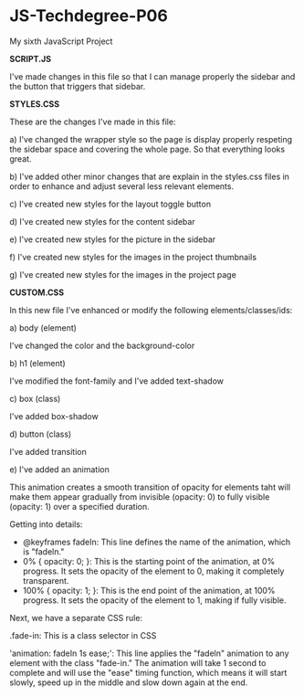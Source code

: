 # JS-Techdegree-P06
 My sixth JavaScript Project



**SCRIPT.JS**

I've made changes in this file so that I can manage properly the sidebar and the button that triggers that sidebar.




**STYLES.CSS** 

These are the changes I've made in this file:

a) I've changed the wrapper style so the page is display properly respeting the sidebar space and covering the whole page.
So that everything looks great.

b) I've added other minor changes that are explain in the styles.css files in order to enhance and adjust several less
relevant elements. 

c) I've created new styles for the layout toggle button 

d) I've created new styles for the content sidebar 

e) I've created new styles for the picture in the sidebar

f) I've created new styles for the images in the project thumbnails 

g) I've created new styles for the images in the project page




**CUSTOM.CSS** 

In this new file I've enhanced or modify the following elements/classes/ids:

a) body (element)

I've changed the color and the background-color

b) h1 (element)

I've modified the font-family and I've added text-shadow

c) box (class) 

I've added  box-shadow 

d) button (class)

I've added transition 

e) I've added an animation 

This animation creates a smooth transition of opacity for elements taht will make them appear gradually from
invisible (opacity: 0) to fully visible (opacity: 1) over a specified duration. 

Getting into details: 

- @keyframes fadeIn: This line defines the name of the animation, which is "fadeln."
- 0% { opacity: 0; }: This is the starting point of the animation, at 0% progress. It sets the opacity of the element to 0, making it completely transparent.
- 100% { opacity: 1; }: This is the end point of the animation, at 100% progress. It sets the opacity of the element to 1, making if fully visible. 


Next, we have a separate CSS rule: 

.fade-in: This is a class selector in CSS

'animation: fadeIn 1s ease;': This line applies the "fadeln" animation to any element with the class "fade-in." The animation will take 
1 second to complete and will use the "ease" timing function, which means it will start slowly, speed up in the middle and
slow down again at the end. 









